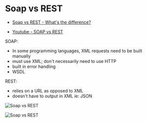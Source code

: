 # Soap vs REST

* [Soap vs REST - What's the difference?](https://smartbear.com/blog/test-and-monitor/soap-vs-rest-whats-the-difference/)

* [Youtube - SOAP vs REST](https://www.youtube.com/watch?v=bPNfu0IZhoE)


SOAP:
* In some programming languages, XML requests need to be built manually
* must use XML; don't necessarily need to use HTTP
* built in error handling
* WSDL

REST:
* relies on a URL as opposed to XML 
* doesn't have to output in XML ie: JSON

![Soap vs REST](https://www.soapui.org/soapui/media/images/Screen-Shot-2018-01-31-at-10-28-51-AM.png)

![Soap vs REST](https://assets-global.website-files.com/5ec7dad2e6f6295a9e2a23dd/5ee017308bda5f13fc3ace1d_soapvsrest.png)

